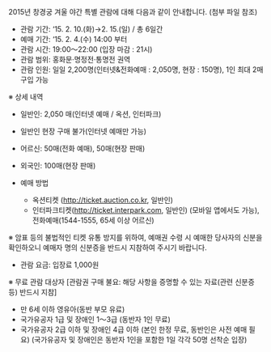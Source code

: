 2015년 창경궁 겨울 야간 특별 관람에 대해 다음과 같이 안내합니다. (첨부 파일 참조)

- 관람 기간: ‘15. 2. 10.(화)→2. 15.(일) / 총 6일간
- 예매 기간: ‘15. 2. 4.(수) 14:00 부터
- 관람 시간: 19:00～22:00 (입장 마감 : 21시)
- 관람 범위: 홍화문·명정전·통명전 권역
- 관람 인원: 일일 2,200명(인터넷&전화예매 : 2,050명, 현장 : 150명), 1인 최대 2매 구입 가능

※ 상세 내역
  - 일반인: 2,050 매(인터넷 예매 / 옥션, 인터파크)
  * 일반인 현장 구매 불가(인터넷 예매만 가능)
  - 어르신: 50매(전화 예매), 50매(현장 판매)
  - 외국인: 100매(현장 판매)

- 예매 방법
  - 옥션티켓 (http://ticket.auction.co.kr, 일반인)
  - 인터파크티켓(http://ticket.interpark.com, 일반인) (모바일 앱에서도 가능), 전화예매(1544-1555, 65세 이상 어르신)

※ 암표 등의 불법적인 티켓 유통 방지를 위하여, 예매권 수령 시 예매한 당사자의 신분을 확인하오니 예매자 명의 신분증을 반드시 지참하여 주시기 바랍니다.

- 관람 요금: 입장료 1,000원

※ 무료 관람 대상자 [관람권 구매 불요: 해당 사항을 증명할 수 있는 자료(관련 신분증 등) 반드시 지참]
  - 만 6세 이하 영유아(동반 부모 유료)
  - 국가유공자 1급 및 장애인 1～3급 (동반자 1인 무료)
  - 국가유공자 2급 이하 및 장애인 4급 이하 (본인 한정 무료, 동반인은 사전 예매 필요)
  (국가유공자 및 장애인은 동반자 1인을 포함한 1일 각각 50명 선착순 입장)